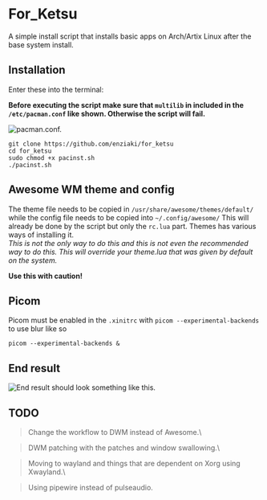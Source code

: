 # For_Ketsu

A simple install script that installs basic apps on Arch/Artix Linux after the base system install.

## Installation

Enter these into the terminal:

**Before executing the script make sure that `multilib` in included in the
`/etc/pacman.conf` like shown. Otherwise the script will fail.**

![pacman.conf.]("https://github.com/enziaki/for_ketsu/blob/main/Images/pacmanconf.png "How /etc/pacman.conf should be. Remove the #")

```
git clone https://github.com/enziaki/for_ketsu
cd for_ketsu
sudo chmod +x pacinst.sh
./pacinst.sh
```


## Awesome WM theme and config

The theme file needs to be copied in `/usr/share/awesome/themes/default/` while
the config file needs to be copied into `~/.config/awesome/` This will already
be done by the script but only the `rc.lua` part. Themes has various ways of
installing it.\
*This is not the only way to do this and this is not even the
recommended way to do this.* *This will override your theme.lua that was given
by default on the system.*

**Use this with caution!**

## Picom

Picom must be enabled in the `.xinitrc` with `picom --experimental-backends` to use blur like so
```
picom --experimental-backends &

```
## End result

![End result should look something like this.](https://github.com/enziaki/for_ketsu/blob/main/Images/AwesomeRiceImage.png "Awesome (no pun intended) Rice")

## TODO

> Change the workflow to DWM instead of Awesome.\

> DWM patching with the patches and window swallowing.\

> Moving to wayland and things that are dependent on Xorg using Xwayland.\

> Using pipewire instead of pulseaudio.
